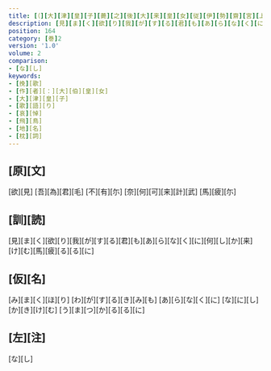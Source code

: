 ```yaml
---
title: [（][大][津][皇][子][薨][之][後][大][来][皇][女][従][伊][勢][齋][宮][上][京][之][時][御][作][歌][二][首][）]
description: [見][ま][く][欲][り][我][が][す][る][君][も][あ][ら][な][く][に][何][し][か][来][け][む][馬][疲][る][る][に]
position: 164
category: [巻]2
version: '1.0'
volume: 2
comparison:
- [な][し]
keywords:
- [挽][歌]
- [作][者][：][大][伯][皇][女]
- [大][津][皇][子]
- [歌][語][り]
- [哀][悼]
- [飛][鳥]
- [地][名]
- [枕][詞]
---
```


## [原][文]

[欲][見] [吾][為][君][毛] [不][有][尓] [奈][何][可][来][計][武] [馬][疲][尓]

## [訓][読]

[見][ま][く][欲][り][我][が][す][る][君][も][あ][ら][な][く][に][何][し][か][来][け][む][馬][疲][る][る][に]

## [仮][名]

[み][ま][く][ほ][り] [わ][が][す][る][き][み][も] [あ][ら][な][く][に] [な][に][し][か][き][け][む] [う][ま][つ][か][る][る][に]

## [左][注]

[な][し]
